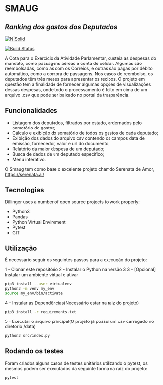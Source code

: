 # SMAUG
## _Ranking dos gastos dos Deputados_

[![N|Solid](https://www.pngitem.com/pimgs/m/83-831537_transparent-smaug-png-smaug-hobbit-png-png-download.png)](https://www.pngitem.com/pimgs/m/83-831537_transparent-smaug-png-smaug-hobbit-png-png-download.png)

[![Build Status](https://travis-ci.org/joemccann/dillinger.svg?branch=master)](https://travis-ci.org/joemccann/dillinger)

A Cota para o Exercício da Atividade Parlamentar, custeia as despesas do mandato, como passagens aéreas e conta de celular. Algumas são reembolsadas, como as com os Correios, e outras são pagas por débito automático, como a compra de passagens. Nos casos de reembolso, os deputados têm três meses para apresentar os recibos. O projeto em questão tem a finalidade de fornecer algumas opções de visualizações dessas despesas, onde todo o processamento é feito em cima de um arquivo .csv que pode ser baixado no portal da trasparência.

## Funcionalidades


- Listagem dos deputados, filtrados por estado, ordernados pelo somatório de gastos;
- Cálculo e exibição do somatório de todos os gastos de cada deputado;
- Exibição dos dados do arquivo csv contendo os campos data de emissão, fornecedor, valor e url do documento;
- Relatório da maior despesa de um deputado;
- Busca de dados de um deputado específico;
- Menu interativo.

O Smaug tem como base o excelente projeto chamdo Serenata de Amor, https://serenata.ai/

## Tecnologias

Dillinger uses a number of open source projects to work properly:

- Python3
- Pandas
- Python Virtual Enviroment
- Pytest
- GIT

## Utilização

É necessário seguir os seguintes passos para a execução do projeto:

1 - Clonar este repositório
2 - Instalar o Python na versão 3
3 - [Opcional] Instalar um ambiente virtual e ativar
```sh
pip3 install --user virtualenv
python3 -m venv my_env
source my_env/bin/activate
```
4 - Instalar as Dependências(Necessário estar na raiz do projeto)
```sh
pip3 install -r requirements.txt
```

5 - Executar o arquivo principal(O projeto já possui um csv carregado no diretorio /data)
```sh
python3 src/index.py
```


## Rodando os testes
Foram criados alguns casos de testes unitários utilizando o pytest, os mesmos podem ser executados da seguinte forma na raiz do projeto:
```sh
pytest
```
